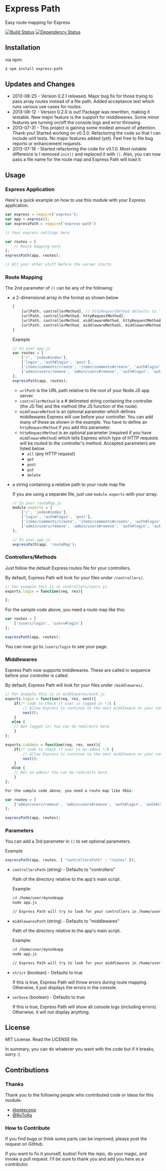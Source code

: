 # Express Path

Easy route mapping for Express

[![Build Status](https://travis-ci.org/hyubs/express-path.png?branch=master)](https://travis-ci.org/hyubs/express-path)
[![Dependency Status](https://gemnasium.com/hyubs/express-path.png)](https://gemnasium.com/hyubs/express-path)

## Installation

via npm:

```bash
$ npm install express-path
```

## Updates and Changes

* 2013-08-25 - Version 0.2.1 released. Major bug fix for those trying to pass array routes instead of a file path. Added acceptance test which runs various use cases for routes.
* 2013-08-12 - Version 0.2.0 is out! Package was rewritten, making it testable. New major feature is the support for middlewares. Some minor features are turning on/off the console.logs and error throwing.
* 2013-07-31 - This project is gaining some modest amount of attention. Thank you! Started working on v0.2.0. Refactoring the code so that I can include unit tests. No major features added (yet). Feel free to file bug reports or enhancement requests.
* 2013-07-18 - Started refactoring the code for v0.1.0. Most notable difference is I removed `init()` and replaced it with `()`. Also, you can now pass a file name for the route map and Express Path will load it.


## Usage

### Express Application

Here's a quick example on how to use this module with your Express application.

```javascript
var express = require('express');
var app = express();
var expressPath = require('express-path')

// Your express settings here

var routes = [
	// Route mapping here
];
expressPath(app, routes);

// All your other stuff before the server starts
```

### Route Mapping

The 2nd parameter of `()` can be any of the following:

* 	a 2-dimensional array in the format as shown below

	```javascript
	[
		[urlPath, controllerMethod], // httpRequestMethod defaults to 'all'
		[urlPath, controllerMethod, httpRequestMethod],
		[urlPath, controllerMethod, middlewareMethod, httpRequestMethod],
		[urlPath, controllerMethod, middlewareMethod1, middlewareMethod2, ... , httpRequestMethod], // etc
	]
	```

	Example

	```javascript
	// In your app.js
	var routes = [
		['/', 'index#index'],
		['login', 'auth#login', 'post'],
		['items/comments/create', 'items/comments#create', 'auth#login', 'post'],
		['admin/users/remove', 'admin/users#remove', 'auth#login', 'auth#isAdmin', 'post']
	];
	expressPath(app, routes);
	```

	* 	`urlPath` is the URL path relative to the root of your Node.JS app server.
	* 	`controllerMethod` is a \# delimeted string containing the controller (the JS file) and the method (the JS function of the route).
	* 	`middlewareMethod` is an optional parameter which defines middlewares Express will use before your controller. You can add many of these as shown in the example. You have to define an `httpRequestMethod` if you add this parameter.
	* 	`httpRequestMethod` is an optional parameter (required if you have `middlewareMethod`) which tells Express which type of HTTP requests will be routed to the controller's method. Accepted parameters are listed below.
		* 	`all` (any HTTP request)
		*	`get`
		* 	`post`
		* 	`put`
		* 	`delete`

* 	a string containing a relative path to your route map file

	If you are using a separate file, just use `module.exports` with your array.

	```javascript
	// In your routeMap.js
	module.exports = [
		['/', 'index#index'],
		['login', 'auth#login', 'post'],
		['items/comments/create', 'items/comments#create', 'auth#login', 'post'],
		['admin/users/remove', 'admin/users#remove', 'auth#login', 'auth#isAdmin', 'post']
	];

	// In your app.js
	expressPath(app, 'routeMap');
	```


### Controllers/Methods

Just follow the default Express routes file for your controllers.

By default, Express Path will look for your files under `/controllers/`.

```javascript
// For example this is in controllers/users.js
exports.login = function(req, res){

};
```

For the sample code above, you need a route map like this:

```javascript
var routes = [
	['/users/login', 'users#login']
];

expressPath(app, routes);
```

You can now go to `/users/login` to see your page.


### Middlewares

Express Path now supports middlewares. These are called in sequence before your controller is called.

By default, Express Path will look for your files under `/middlewares/`.

```javascript
// For example this is in middlewares/auth.js
exports.login = function(req, res, next){
	if(/* code to check if user is logged in */) {
		// Allow Express to continue to the next middleware or your controller
		next();
	}
   else {
   	// Not logged in! You can do redirects here.
	}
};

exports.isAdmin = function(req, res, next){
	if(/* code to check if user is an admin */) {
		// Allow Express to continue to the next middleware or your controller
		next();
	}
   else {
   	// Not an admin! You can do redirects here.
	}
};

For the sample code above, you need a route map like this:

var routes = [
	['admin/users/remove', 'admin/users#remove', 'auth#login', 'auth#isAdmin', 'post']
];

expressPath(app, routes);
```


### Parameters

You can add a 3rd parameter in `()` to set optional parameters.

Example

```javascript
expressPath(app, routes, { "controllersPath" : "routes" });
```

*	`controllersPath` (string) - Defaults to "controllers"

	Path of the directory relative to the app's main script.

	Example:

	```bash
	cd /home/user/mynodeapp
	node app.js

	// Express Path will try to look for your controllers in /home/user/mynodeapp/controllers
	```

*	`middlewaresPath` (string) - Defaults to "middlewares"

	Path of the directory relative to the app's main script.

	Example:

	```bash
	cd /home/user/mynodeapp
	node app.js

	// Express Path will try to look for your middlewares in /home/user/mynodeapp/middlewares
	```

*	`strict` (boolean) - Defaults to true

	If this is true, Express Path will throw errors during route mapping. Otherwise, it just displays the errors in the console.

*	`verbose` (boolean) - Defaults to true

	If this is true, Express Path will show all console logs (including errors). Otherwise, it will not display anything.



## License

MIT License. Read the LICENSE file.

In summary, you can do whatever you want with the code but if it breaks, sorry :(


## Contributions

### Thanks

Thank you to the following people who contributed code or ideas for this module:

* [@petecoop](https://github.com/petecoop)
* [@RoToRa](http://www.reddit.com/user/RoToRa)

### How to Contribute

If you find bugs or think some parts can be improved, please post the request on GitHub.

If you want to fix it yourself, kudos! Fork the repo, do your magic, and invoke a pull request. I'll be sure to thank you and add you here as a contributor.
